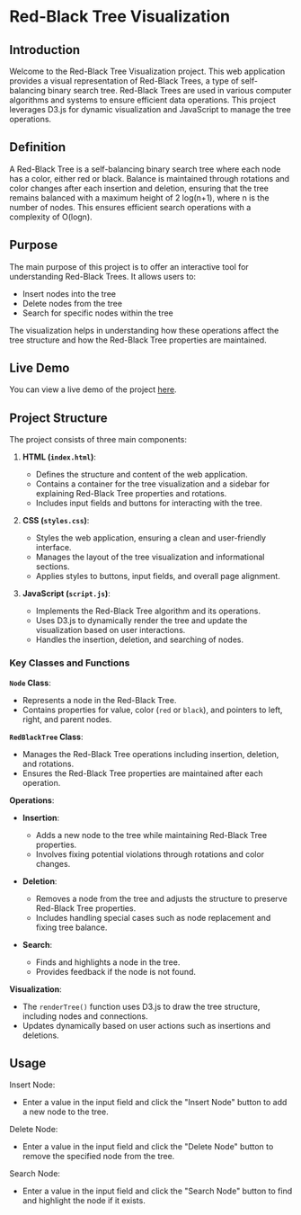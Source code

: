 # Red-Black Tree Visualization

## Introduction

Welcome to the Red-Black Tree Visualization project. This web application provides a visual representation of Red-Black Trees, a type of self-balancing binary search tree. Red-Black Trees are used in various computer algorithms and systems to ensure efficient data operations. This project leverages D3.js for dynamic visualization and JavaScript to manage the tree operations.

## Definition

A Red-Black Tree is a self-balancing binary search tree where each node has a color, either red or black. Balance is maintained through rotations and color changes after each insertion and deletion, ensuring that the tree remains balanced with a maximum height of 2 log(n+1), where 
n is the number of nodes. This ensures efficient search operations with a complexity of O(logn).

## Purpose

The main purpose of this project is to offer an interactive tool for understanding Red-Black Trees. It allows users to:
- Insert nodes into the tree
- Delete nodes from the tree
- Search for specific nodes within the tree

The visualization helps in understanding how these operations affect the tree structure and how the Red-Black Tree properties are maintained.

## Live Demo

You can view a live demo of the project [here](https://sabr5840.github.io/Red-Black-Tree-Visualization/).


## Project Structure

The project consists of three main components:

1. **HTML (`index.html`)**:
   - Defines the structure and content of the web application.
   - Contains a container for the tree visualization and a sidebar for explaining Red-Black Tree properties and rotations.
   - Includes input fields and buttons for interacting with the tree.

2. **CSS (`styles.css`)**:
   - Styles the web application, ensuring a clean and user-friendly interface.
   - Manages the layout of the tree visualization and informational sections.
   - Applies styles to buttons, input fields, and overall page alignment.

3. **JavaScript (`script.js`)**:
   - Implements the Red-Black Tree algorithm and its operations.
   - Uses D3.js to dynamically render the tree and update the visualization based on user interactions.
   - Handles the insertion, deletion, and searching of nodes.

### Key Classes and Functions

**`Node` Class**:
- Represents a node in the Red-Black Tree.
- Contains properties for value, color (`red` or `black`), and pointers to left, right, and parent nodes.

**`RedBlackTree` Class**:
- Manages the Red-Black Tree operations including insertion, deletion, and rotations.
- Ensures the Red-Black Tree properties are maintained after each operation.

**Operations**:
- **Insertion**:
  - Adds a new node to the tree while maintaining Red-Black Tree properties.
  - Involves fixing potential violations through rotations and color changes.

- **Deletion**:
  - Removes a node from the tree and adjusts the structure to preserve Red-Black Tree properties.
  - Includes handling special cases such as node replacement and fixing tree balance.

- **Search**:
  - Finds and highlights a node in the tree.
  - Provides feedback if the node is not found.

**Visualization**:
- The `renderTree()` function uses D3.js to draw the tree structure, including nodes and connections.
- Updates dynamically based on user actions such as insertions and deletions.

## Usage

Insert Node:
- Enter a value in the input field and click the "Insert Node" button to add a new node to the tree.

Delete Node:
- Enter a value in the input field and click the "Delete Node" button to remove the specified node from the tree.

Search Node:
- Enter a value in the input field and click the "Search Node" button to find and highlight the node if it exists.
